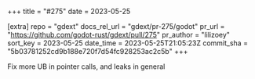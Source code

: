 +++
title = "#275"
date = 2023-05-25

[extra]
repo = "gdext"
docs_rel_url = "gdext/pr-275/godot"
pr_url = "https://github.com/godot-rust/gdext/pull/275"
pr_author = "lilizoey"
sort_key = 2023-05-25
date_time = 2023-05-25T21:05:23Z
commit_sha = "5b03781252cd9b188e720f7d54fc928253ac2c5b"
+++

Fix more UB in pointer calls, and leaks in general
